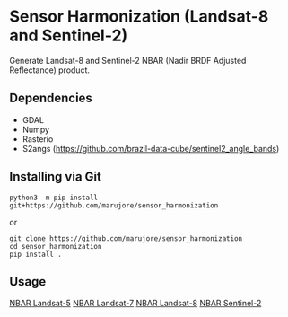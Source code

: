 # Sensor Harmonization (Landsat-8 and Sentinel-2)

Generate Landsat-8 and Sentinel-2 NBAR (Nadir BRDF Adjusted Reflectance) product.

## Dependencies

- GDAL
- Numpy
- Rasterio
- S2angs (https://github.com/brazil-data-cube/sentinel2_angle_bands)

## Installing via Git

```
python3 -m pip install git+https://github.com/marujore/sensor_harmonization
```

or

```
git clone https://github.com/marujore/sensor_harmonization
cd sensor_harmonization
pip install .
```

## Usage

[NBAR Landsat-5](./example_harm_l5.py)
[NBAR Landsat-7](./example_harm_l7.py)
[NBAR Landsat-8](./example_harm_l8.py)
[NBAR Sentinel-2](./example_harm_l8.py)
